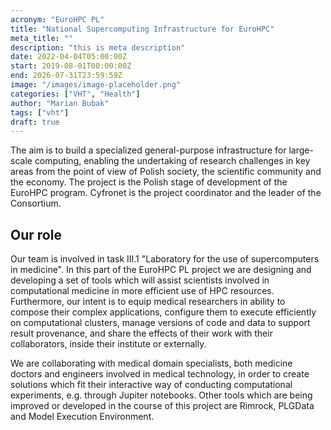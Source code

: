 ```yaml
---
acronym: "EuroHPC PL"
title: "National Supercomputing Infrastructure for EuroHPC"
meta_title: ""
description: "this is meta description"
date: 2022-04-04T05:00:00Z
start: 2019-08-01T00:00:00Z
end: 2026-07-31T23:59:59Z
image: "/images/image-placeholder.png"
categories: ["VHT", "Health"]
author: "Marian Bubak"
tags: ["vht"]
draft: true
---
```


The aim is to build a specialized general-purpose infrastructure for large-scale
computing, enabling the undertaking of research challenges in key areas from the
point of view of Polish society, the scientific community and the economy. The
project is the Polish stage of development of the EuroHPC program. Cyfronet is
the project coordinator and the leader of the Consortium.

## Our role

Our team is involved in task III.1 "Laboratory for the use of supercomputers in
medicine". In this part of the EuroHPC PL project we are designing and
developing a set of tools which will assist scientists involved in computational
medicine in more efficient use of HPC resources. Furthermore, our intent is to
equip medical researchers in ability to compose their complex applications,
configure them to execute efficiently on computational clusters, manage versions
of code and data to support result provenance, and share the effects of their
work with their collaborators, inside their institute or externally.

We are collaborating with medical domain specialists, both medicine doctors and
engineers involved in medical technology, in order to create solutions which fit
their interactive way of conducting computational experiments, e.g. through
Jupiter notebooks. Other tools which are being improved or developed in the
course of this project are Rimrock, PLGData and Model Execution Environment.
